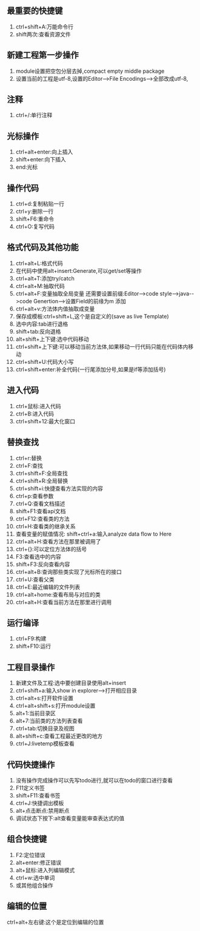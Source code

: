 ## 最重要的快捷键
1. ctrl+shift+A:万能命令⾏
2. shift两次:查看资源⽂件

## 新建⼯程第⼀步操作
1. module设置把空包分层去掉,compact empty middle package
2. 设置当前的⼯程是utf-8,设置的Editor-->File Encodings-->全部改成utf-8,

## 注释
1. ctrl+/:单⾏注释

## 光标操作
1. ctrl+alt+enter:向上插⼊
2. shift+enter:向下插⼊
3. end:光标

## 操作代码
1. ctrl+d:复制粘贴⼀⾏
2. ctrl+y:删除⼀⾏
3. shift+F6:重命令
5. ctrl+O:复写代码

## 格式代码及其他功能
1. ctrl+alt+L:格式代码
2. 在代码中使⽤alt+insert:Generate,可以get/set等操作
3. ctrl+alt+T:添加try/catch
4. ctrl+alt+M:抽取代码
5. ctrl+alt+F:变量抽取全局变量
还需要设置前缀:Editor-->code style-->java-->code Genertion-->设置Field的前缘为m
添加
6. ctrl+alt+v:⽅法体内值抽取成变量
8. 保存成模板:ctrl+shift+L,这个是⾃定义的(save as live Template)
9. 选中内容:tab进⾏退格
10. shift+tab:反向退格
11. alt+shift+上下键:选中代码移动
12. ctrl+shift+上下键:可以移动当前⽅法体,如果移动⼀⾏代码只能在代码体内移动
13. ctrl+shift+U:代码⼤⼩写
15. ctrl+shift+enter:补全代码(⼀⾏尾添加分号,如果是if等添加括号)

## 进⼊代码
1. ctrl+⿏标:进⼊代码
2. ctrl+B:进⼊代码
5. ctrl+shift+12:最⼤化窗⼝

## 替换查找
1. ctrl+r:替换
2. ctrl+F:查找
3. ctrl+shift+F:全局查找
4. ctrl+shift+R:全局替换
5. ctrl+shift+i:快捷查看⽅法实现的内容
6. ctrl+p:查看参数
7. ctrl+Q:查看⽂档描述
8. shift+F1:查看api⽂档
8. ctrl+F12:查看类的⽅法
9. ctrl+H:查看类的继承关系
10. 查看变量的赋值情况: shift+ctrl+a:输⼊analyze data flow to Here
11. ctrl+alt+H:查看⽅法在那⾥被调⽤了
12. ctrl+{}:可以定位⽅法体的括号
13. F3:查看选中的内容
14. shift+F3:反向查看内容
15. ctrl+alt+B:查询那些类实现了光标所在的接⼝
16. ctrl+U:查看⽗类
17. ctrl+E:最近编辑的⽂件列表
18. ctrl+alt+home:查看布局与对应的类
19. ctrl+alt+H:查看当前⽅法在那⾥进⾏调⽤

## 运⾏编译
1. ctrl+F9:构建
2. shift+F10:运⾏

## ⼯程⽬录操作
1. 新建⽂件及⼯程:选中要创建⽬录使⽤alt+insert
2. ctrl+shift+a:输⼊show in explorer-->打开相应⽬录
3. ctrl+alt+s:打开软件设置
4. ctrl+alt+shift+s:打开module设置
5. alt+1:当前⽬录区
6. alt+7:当前类的⽅法列表查看
7. ctrl+tab:切换⽬录及视图
8. alt+shift+c:查看⼯程最近更改的地⽅
9. ctrl+J:livetemp模板查看

## 代码快捷操作
1. 没有操作完成操作可以先写todo进⾏,就可以在todo的窗⼝进⾏查看
2. F11定义书签
3. shift+F11:查看书签
4. ctrl+J:快捷调出模板
5. alt+点击断点:禁⽤断点
6. 调试状态下按下:alt查看变量能审查表达式的值

## 组合快捷键
1. F2:定位错误
2. alt+enter:修正错误
3. alt+⿏标:进⼊列编辑模式
4. ctrl+w:选中单词
5. 或其他组合操作

## 编辑的位置
ctrl+alt+左右键:这个是定位到编辑的位置
